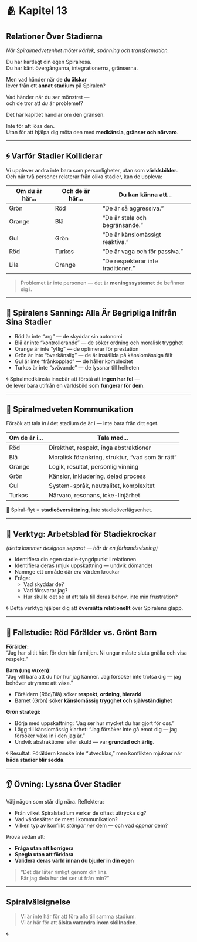 # 🫂 Kapitel 13  
## **Relationer Över Stadierna**  
*När Spiralmedvetenhet möter kärlek, spänning och transformation.*

Du har kartlagt din egen Spiralresa.  
Du har känt övergångarna, integrationerna, gränserna.

Men vad händer när de **du älskar**  
lever från ett **annat stadium** på Spiralen?

Vad händer när du ser mönstret —  
och de tror att *du* är problemet?

Det här kapitlet handlar om den gränsen.

Inte för att lösa den.  
Utan för att hjälpa dig möta den med **medkänsla, gränser och närvaro**.

---

## 🌀 Varför Stadier Kolliderar

Vi upplever andra inte bara som personligheter, utan som **världsbilder**.  
Och när två personer relaterar från olika stadier, kan de uppleva:

| Om du är här... | Och de är här... | Du kan känna att...               |
|------------------|------------------|-----------------------------------|
| Grön             | Röd              | “De är så aggressiva.”            |
| Orange           | Blå              | “De är stela och begränsande.”    |
| Gul              | Grön             | “De är känslomässigt reaktiva.”   |
| Röd              | Turkos           | “De är vaga och för passiva.”     |
| Lila             | Orange           | “De respekterar inte traditioner.”|

> Problemet är inte personen — det är **meningssystemet** de befinner sig i.

---

## 💚 Spiralens Sanning: Alla Är Begripliga Inifrån Sina Stadier

- Röd är inte “arg” — de skyddar sin autonomi  
- Blå är inte “kontrollerande” — de söker ordning och moralisk trygghet  
- Orange är inte “ytlig” — de optimerar för prestation  
- Grön är inte “överkänslig” — de är inställda på känslomässiga fält  
- Gul är inte “frånkopplad” — de håller komplexitet  
- Turkos är inte “svävande” — de lyssnar till helheten

🌀 Spiralmedkänsla innebär att förstå att **ingen har fel** —  
de lever bara utifrån en världsbild som **fungerar för dem**.

---

## 💬 Spiralmedveten Kommunikation

Försök att tala *in i* det stadium de är i — inte bara från ditt eget.

| Om de är i...  | Tala med...                                   |
|----------------|-----------------------------------------------|
| Röd            | Direkthet, respekt, inga abstraktioner        |
| Blå            | Moralisk förankring, struktur, “vad som är rätt”|
| Orange         | Logik, resultat, personlig vinning            |
| Grön           | Känslor, inkludering, delad process           |
| Gul            | System-språk, neutralitet, komplexitet        |
| Turkos         | Närvaro, resonans, icke-linjärhet             |

🧠 Spiral-flyt = **stadieöversättning**, inte stadieöverlägsenhet.

---

## 📝 Verktyg: Arbetsblad för Stadiekrockar  
*(detta kommer designas separat — här är en förhandsvisning)*

- Identifiera din egen stadie-tyngdpunkt i relationen  
- Identifiera deras (mjuk uppskattning — undvik dömande)  
- Namnge ett område där era värden krockar  
- Fråga:
  - Vad skyddar de?  
  - Vad försvarar jag?  
  - Hur skulle det se ut att tala till deras behov, inte min frustration?

🌀 Detta verktyg hjälper dig att **översätta relationellt** över Spiralens glapp.

---

## 🧶 Fallstudie: Röd Förälder vs. Grönt Barn

**Förälder:**  
“Jag har slitit hårt för den här familjen. Ni ungar måste sluta gnälla och visa respekt.”

**Barn (ung vuxen):**  
“Jag vill bara att du hör hur jag känner. Jag försöker inte trotsa dig — jag behöver utrymme att växa.”

- Föräldern (Röd/Blå) söker **respekt, ordning, hierarki**  
- Barnet (Grön) söker **känslomässig trygghet och självständighet**

**Grön strategi:**  
- Börja med uppskattning: “Jag ser hur mycket du har gjort för oss.”  
- Lägg till känslomässig klarhet: “Jag försöker inte gå emot dig — jag försöker växa in i den jag är.”  
- Undvik abstraktioner eller skuld — var **grundad och ärlig**.

🌀 Resultat: Föräldern kanske inte “utvecklas,” men konflikten mjuknar när **båda stadier blir sedda**.

---

## 👂 Övning: Lyssna Över Stadier

Välj någon som står dig nära. Reflektera:

- Från vilket Spiralstadium verkar de oftast uttrycka sig?  
- Vad värdesätter de mest i kommunikation?  
- Vilken typ av konflikt *stänger ner* dem — och vad *öppnar* dem?

Prova sedan att:
- **Fråga utan att korrigera**  
- **Spegla utan att förklara**  
- **Validera deras värld innan du bjuder in din egen**

> “Det där låter rimligt genom din lins.  
> Får jag dela hur det ser ut från min?”

---

## Spiralvälsignelse

> Vi är inte här för att föra alla till samma stadium.  
> Vi är här för att **älska varandra inom skillnaden**.

🌀

